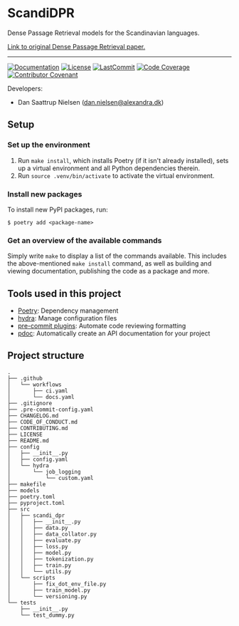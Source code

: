 # ScandiDPR

Dense Passage Retrieval models for the Scandinavian languages.

[Link to original Dense Passage Retrieval
paper.](https://doi.org/10.48550/arXiv.2004.04906)

______________________________________________________________________
[![Documentation](https://img.shields.io/badge/docs-passing-green)](https://saattrupdan.github.io/ScandiDPR/scandi_dpr.html)
[![License](https://img.shields.io/github/license/saattrupdan/ScandiDPR)](https://github.com/saattrupdan/ScandiDPR/blob/main/LICENSE)
[![LastCommit](https://img.shields.io/github/last-commit/saattrupdan/ScandiDPR)](https://github.com/saattrupdan/ScandiDPR/commits/main)
[![Code Coverage](https://img.shields.io/badge/Coverage-38%25-red.svg)](https://github.com/saattrupdan/ScandiDPR/tree/main/tests)
[![Contributor Covenant](https://img.shields.io/badge/Contributor%20Covenant-2.0-4baaaa.svg)](https://github.com/saattrupdan/ScandiDPR/blob/main/CODE_OF_CONDUCT.md)


Developers:

- Dan Saattrup Nielsen (dan.nielsen@alexandra.dk)


## Setup

### Set up the environment

1. Run `make install`, which installs Poetry (if it isn't already installed), sets up a virtual environment and all Python dependencies therein.
2. Run `source .venv/bin/activate` to activate the virtual environment.

### Install new packages

To install new PyPI packages, run:

```
$ poetry add <package-name>
```

### Get an overview of the available commands

Simply write `make` to display a list of the commands available. This includes the
above-mentioned `make install` command, as well as building and viewing documentation,
publishing the code as a package and more.


## Tools used in this project
* [Poetry](https://towardsdatascience.com/how-to-effortlessly-publish-your-python-package-to-pypi-using-poetry-44b305362f9f): Dependency management
* [hydra](https://hydra.cc/): Manage configuration files
* [pre-commit plugins](https://pre-commit.com/): Automate code reviewing formatting
* [pdoc](https://github.com/pdoc3/pdoc): Automatically create an API documentation for your project


## Project structure
```
.
├── .github
│   └── workflows
│       ├── ci.yaml
│       └── docs.yaml
├── .gitignore
├── .pre-commit-config.yaml
├── CHANGELOG.md
├── CODE_OF_CONDUCT.md
├── CONTRIBUTING.md
├── LICENSE
├── README.md
├── config
│   ├── __init__.py
│   ├── config.yaml
│   └── hydra
│       └── job_logging
│           └── custom.yaml
├── makefile
├── models
├── poetry.toml
├── pyproject.toml
├── src
│   ├── scandi_dpr
│   │   ├── __init__.py
│   │   ├── data.py
│   │   ├── data_collator.py
│   │   ├── evaluate.py
│   │   ├── loss.py
│   │   ├── model.py
│   │   ├── tokenization.py
│   │   ├── train.py
│   │   └── utils.py
│   └── scripts
│       ├── fix_dot_env_file.py
│       ├── train_model.py
│       └── versioning.py
└── tests
    ├── __init__.py
    └── test_dummy.py
```
